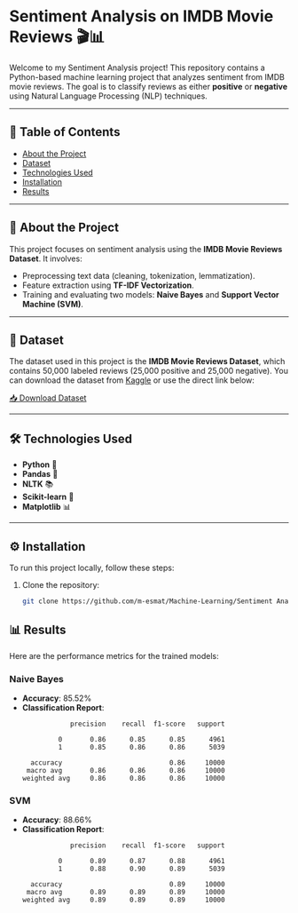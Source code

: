 # Sentiment Analysis on IMDB Movie Reviews 🎬📊

Welcome to my Sentiment Analysis project! This repository contains a Python-based machine learning project that analyzes sentiment from IMDB movie reviews. The goal is to classify reviews as either **positive** or **negative** using Natural Language Processing (NLP) techniques.

---

## 📌 Table of Contents
- [About the Project](#about-the-project)
- [Dataset](#dataset)
- [Technologies Used](#technologies-used)
- [Installation](#installation)
- [Results](#results)


---

## 🚀 About the Project

This project focuses on sentiment analysis using the **IMDB Movie Reviews Dataset**. It involves:
- Preprocessing text data (cleaning, tokenization, lemmatization).
- Feature extraction using **TF-IDF Vectorization**.
- Training and evaluating two models: **Naive Bayes** and **Support Vector Machine (SVM)**.

---

## 📂 Dataset

The dataset used in this project is the **IMDB Movie Reviews Dataset**, which contains 50,000 labeled reviews (25,000 positive and 25,000 negative). You can download the dataset from [Kaggle](https://www.kaggle.com/datasets/lakshmi25npathi/imdb-dataset-of-50k-movie-reviews) or use the direct link below:

[📥 Download Dataset](https://www.kaggle.com/datasets/lakshmi25npathi/imdb-dataset-of-50k-movie-reviews)

---

## 🛠 Technologies Used

- **Python** 🐍
- **Pandas** 🐼
- **NLTK** 📚
- **Scikit-learn** 🔧
- **Matplotlib** 📊

---

## ⚙️ Installation

To run this project locally, follow these steps:

1. Clone the repository:
   ```bash
   git clone https://github.com/m-esmat/Machine-Learning/Sentiment Analysis - 50K Movie Reviews.git

## 📊 Results

Here are the performance metrics for the trained models:

### Naive Bayes
- **Accuracy**: 85.52%
- **Classification Report**:
  ```plaintext
              precision    recall  f1-score   support

           0       0.86      0.85      0.85      4961
           1       0.85      0.86      0.86      5039

    accuracy                           0.86     10000
   macro avg       0.86      0.86      0.86     10000
  weighted avg     0.86      0.86      0.86     10000

### SVM
- **Accuracy**: 88.66%
- **Classification Report**:
  ```plaintext
              precision    recall  f1-score   support

           0       0.89      0.87      0.88      4961
           1       0.88      0.90      0.89      5039

    accuracy                           0.89     10000
   macro avg       0.89      0.89      0.89     10000
  weighted avg     0.89      0.89      0.89     10000
